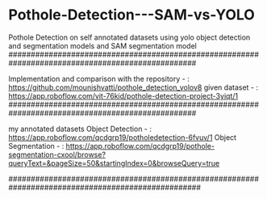 # Pothole-Detection---SAM-vs-YOLO

Pothole Detection on self annotated datasets using yolo object detection and segmentation models and SAM segmentation model
##################################################################################################

Implementation and comparison with the repository - : https://github.com/mounishvatti/pothole_detection_yolov8
 given dataset - : https://app.roboflow.com/vit-76kid/pothole-detection-project-3yiqt/1
##################################################################################################

my annotated datasets 
Object Detection - : https://app.roboflow.com/qcdgrp19/potholedetection-6fvuv/1
Object Segmentation - : https://app.roboflow.com/qcdgrp19/pothole-segmentation-cxool/browse?queryText=&pageSize=50&startingIndex=0&browseQuery=true

###################################################################################################
